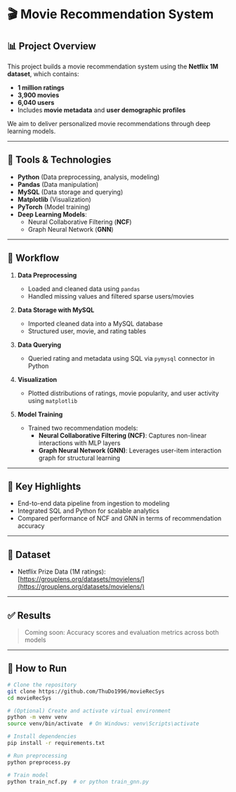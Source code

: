 # 🎬 Movie Recommendation System

## 📊 Project Overview

This project builds a movie recommendation system using the **Netflix 1M dataset**, which contains:

- **1 million ratings**
- **3,900 movies**
- **6,040 users**
- Includes **movie metadata** and **user demographic profiles**

We aim to deliver personalized movie recommendations through deep learning models.

---

## 🔧 Tools & Technologies

- **Python** (Data preprocessing, analysis, modeling)
- **Pandas** (Data manipulation)
- **MySQL** (Data storage and querying)
- **Matplotlib** (Visualization)
- **PyTorch** (Model training)
- **Deep Learning Models**: 
  - Neural Collaborative Filtering (**NCF**)
  - Graph Neural Network (**GNN**)

---

## 🔄 Workflow

1. **Data Preprocessing**  
   - Loaded and cleaned data using `pandas`  
   - Handled missing values and filtered sparse users/movies

2. **Data Storage with MySQL**  
   - Imported cleaned data into a MySQL database  
   - Structured user, movie, and rating tables

3. **Data Querying**  
   - Queried rating and metadata using SQL via `pymysql` connector in Python

4. **Visualization**  
   - Plotted distributions of ratings, movie popularity, and user activity using `matplotlib`

5. **Model Training**  
   - Trained two recommendation models:
     - **Neural Collaborative Filtering (NCF)**: Captures non-linear interactions with MLP layers
     - **Graph Neural Network (GNN)**: Leverages user-item interaction graph for structural learning

---

## 📌 Key Highlights

- End-to-end data pipeline from ingestion to modeling
- Integrated SQL and Python for scalable analytics
- Compared performance of NCF and GNN in terms of recommendation accuracy

---

## 📁 Dataset

- Netflix Prize Data (1M ratings):  
  [https://grouplens.org/datasets/movielens/](https://grouplens.org/datasets/movielens/)

---

## ✅ Results

> Coming soon: Accuracy scores and evaluation metrics across both models

---

## 📎 How to Run

```bash
# Clone the repository
git clone https://github.com/ThuDo1996/movieRecSys
cd movieRecSys

# (Optional) Create and activate virtual environment
python -m venv venv
source venv/bin/activate  # On Windows: venv\Scripts\activate

# Install dependencies
pip install -r requirements.txt

# Run preprocessing
python preprocess.py

# Train model
python train_ncf.py  # or python train_gnn.py
